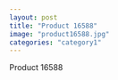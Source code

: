 ```yaml
---
layout: post
title: "Product 16588"
image: "product16588.jpg"
categories: "category1"
---
```

Product 16588
